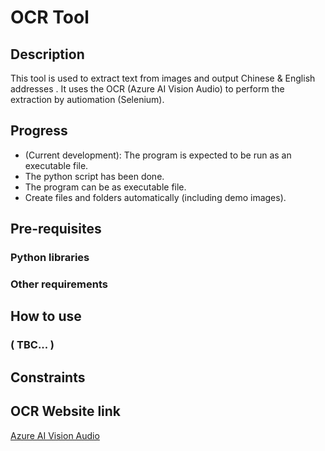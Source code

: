 # OCR Tool

## Description

This tool is used to extract text from images and output Chinese & English addresses . It uses the OCR (Azure AI Vision Audio) to perform the extraction by autiomation (Selenium).

## Progress

- (Current development): The program is expected to be run as an executable file.
- The python script has been done.
- The program can be as executable file.
- Create files and folders automatically (including demo images).

## Pre-requisites

### Python libraries

### Other requirements

## How to use

### ( TBC... )

## Constraints

## OCR Website link

<a href="https://portal.vision.cognitive.azure.com/demo/extract-text-from-images">Azure AI Vision Audio</a>
